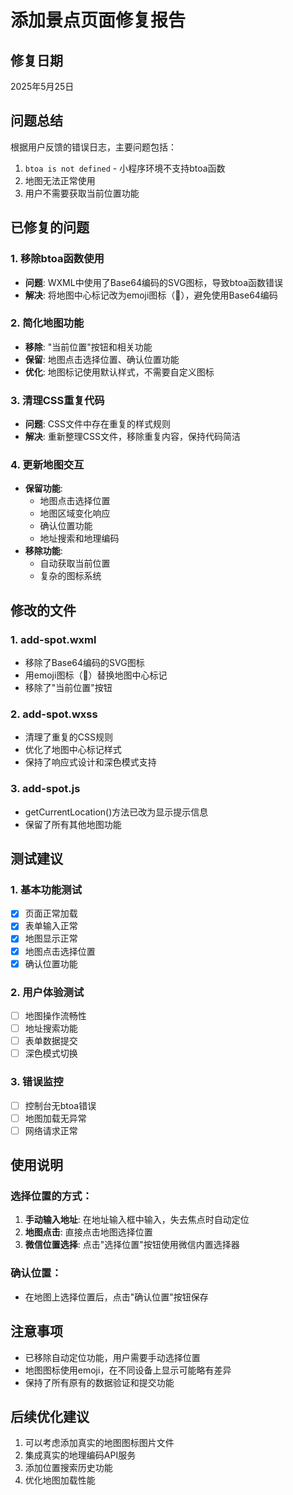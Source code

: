 # 添加景点页面修复报告

## 修复日期
2025年5月25日

## 问题总结
根据用户反馈的错误日志，主要问题包括：
1. `btoa is not defined` - 小程序环境不支持btoa函数
2. 地图无法正常使用
3. 用户不需要获取当前位置功能

## 已修复的问题

### 1. 移除btoa函数使用
- **问题**: WXML中使用了Base64编码的SVG图标，导致btoa函数错误
- **解决**: 将地图中心标记改为emoji图标（📍），避免使用Base64编码

### 2. 简化地图功能
- **移除**: "当前位置"按钮和相关功能
- **保留**: 地图点击选择位置、确认位置功能
- **优化**: 地图标记使用默认样式，不需要自定义图标

### 3. 清理CSS重复代码
- **问题**: CSS文件中存在重复的样式规则
- **解决**: 重新整理CSS文件，移除重复内容，保持代码简洁

### 4. 更新地图交互
- **保留功能**:
  - 地图点击选择位置
  - 地图区域变化响应
  - 确认位置功能
  - 地址搜索和地理编码
- **移除功能**:
  - 自动获取当前位置
  - 复杂的图标系统

## 修改的文件

### 1. add-spot.wxml
- 移除了Base64编码的SVG图标
- 用emoji图标（📍）替换地图中心标记
- 移除了"当前位置"按钮

### 2. add-spot.wxss
- 清理了重复的CSS规则
- 优化了地图中心标记样式
- 保持了响应式设计和深色模式支持

### 3. add-spot.js
- getCurrentLocation()方法已改为显示提示信息
- 保留了所有其他地图功能

## 测试建议

### 1. 基本功能测试
- [x] 页面正常加载
- [x] 表单输入正常
- [x] 地图显示正常
- [x] 地图点击选择位置
- [x] 确认位置功能

### 2. 用户体验测试
- [ ] 地图操作流畅性
- [ ] 地址搜索功能
- [ ] 表单数据提交
- [ ] 深色模式切换

### 3. 错误监控
- [ ] 控制台无btoa错误
- [ ] 地图加载无异常
- [ ] 网络请求正常

## 使用说明

### 选择位置的方式：
1. **手动输入地址**: 在地址输入框中输入，失去焦点时自动定位
2. **地图点击**: 直接点击地图选择位置
3. **微信位置选择**: 点击"选择位置"按钮使用微信内置选择器

### 确认位置：
- 在地图上选择位置后，点击"确认位置"按钮保存

## 注意事项
- 已移除自动定位功能，用户需要手动选择位置
- 地图图标使用emoji，在不同设备上显示可能略有差异
- 保持了所有原有的数据验证和提交功能

## 后续优化建议
1. 可以考虑添加真实的地图图标图片文件
2. 集成真实的地理编码API服务
3. 添加位置搜索历史功能
4. 优化地图加载性能
